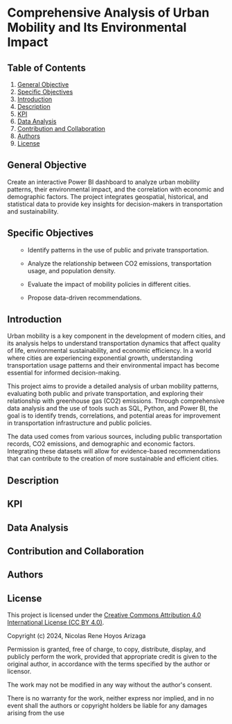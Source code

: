 # Comprehensive Analysis of Urban Mobility and Its Environmental Impact

## Table of Contents
1. [General Objective](#General-Objective)
2. [Specific Objectives](#Specific-Objectives)
3. [Introduction](#Introduction)
4. [Description](#Description)
5. [KPI](#KPI)
6. [Data Analysis](#Data-Analysis)
7. [Contribution and Collaboration](#Contribution-and-Collaboration)
8. [Authors](#Authors)
9. [License](#License)

## General Objective
Create an interactive Power BI dashboard to analyze urban mobility patterns, their environmental impact, and the correlation with economic and demographic factors. The project integrates geospatial, historical, and statistical data to provide key insights for decision-makers in transportation and sustainability.

## Specific Objectives
<ol>
  <ul>
    <li>Identify patterns in the use of public and private transportation.</li>
  </ul>
  <ul>
    <li>Analyze the relationship between CO2 emissions, transportation usage, and population density.</li>
  </ul>
  <ul>
    <li>Evaluate the impact of mobility policies in different cities.</li>
  </ul>
  <ul>
    <li>Propose data-driven recommendations.</li>
  </ul>
</ol>

## Introduction
Urban mobility is a key component in the development of modern cities, and its analysis helps to understand transportation dynamics that affect quality of life, environmental sustainability, and economic efficiency. In a world where cities are experiencing exponential growth, understanding transportation usage patterns and their environmental impact has become essential for informed decision-making.

This project aims to provide a detailed analysis of urban mobility patterns, evaluating both public and private transportation, and exploring their relationship with greenhouse gas (CO2) emissions. Through comprehensive data analysis and the use of tools such as SQL, Python, and Power BI, the goal is to identify trends, correlations, and potential areas for improvement in transportation infrastructure and public policies.

The data used comes from various sources, including public transportation records, CO2 emissions, and demographic and economic factors. Integrating these datasets will allow for evidence-based recommendations that can contribute to the creation of more sustainable and efficient cities.

## Description

## KPI

## Data Analysis

## Contribution and Collaboration

## Authors

## License

This project is licensed under the [Creative Commons Attribution 4.0 International License (CC BY 4.0)](https://creativecommons.org/licenses/by/4.0/).

Copyright (c) 2024, Nicolas Rene Hoyos Arizaga

Permission is granted, free of charge, to copy, distribute, display, and publicly perform the work, provided that appropriate credit is given to the original author, in accordance with the terms specified by the author or licensor.

The work may not be modified in any way without the author's consent.

There is no warranty for the work, neither express nor implied, and in no event shall the authors or copyright holders be liable for any damages arising from the use

